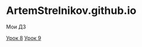 
# ArtemStrelnikov.github.io
Мои ДЗ

[Урок 8](ArtemStrelnikov.github.io/lesson_8/src/ "bootstrap введение")
[Урок 9](ArtemStrelnikov.github.io/github/lesson_9/ "Переделаный сайт под bootstrap")
